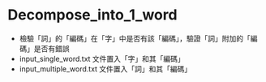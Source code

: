 # Decompose_into_1_word

- 檢驗「詞」的「編碼」在「字」中是否有該「編碼」，驗證「詞」附加的「編碼」是否有錯誤
- input_single_word.txt 文件置入「字」和其「編碼」
- input_multiple_word.txt 文件置入「詞」和其「編碼」
